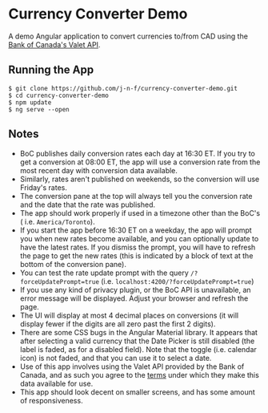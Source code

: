 # Currency Converter Demo

A demo Angular application to convert currencies to/from CAD using the [Bank of
Canada's Valet API](https://www.bankofcanada.ca/valet/docs).

## Running the App

    $ git clone https://github.com/j-n-f/currency-converter-demo.git
    $ cd currency-converter-demo
    $ npm update
    $ ng serve --open

## Notes

*   BoC publishes daily conversion rates each day at 16:30 ET. If you try to get
    a conversion at 08:00 ET, the app will use a conversion rate from the most
    recent day with conversion data available.
*   Similarly, rates aren't published on weekends, so the conversion will use
    Friday's rates.
*   The conversion pane at the top will always tell you the conversion rate
    and the date that the rate was published.
*   The app should work properly if used in a timezone other than the BoC's (
    i.e. `America/Toronto`).
*   If you start the app before 16:30 ET on a weekday, the app will prompt you
    when new rates become available, and you can optionally update to have the
    latest rates. If you dismiss the prompt, you will have to refresh the page
    to get the new rates (this is indicated by a block of text at the bottom
    of the conversion pane).
*   You can test the rate update prompt with the query
    `/?forceUpdatePrompt=true` (i.e. `localhost:4200/?forceUpdatePrompt=true`)
*   If you use any kind of privacy plugin, or the BoC API is unavailable, an
    error message will be displayed. Adjust your browser and refresh the page.
*   The UI will display at most 4 decimal places on conversions (it will display
    fewer if the digits are all zero past the first 2 digits).
*   There are some CSS bugs in the Angular Material library. It appears that
    after selecting a valid currency that the Date Picker is still disabled (the
    label is faded, as for a disabled field). Note that the toggle (i.e.
    calendar icon) is not faded, and that you can use it to select a date.
*   Use of this app involves using the Valet API provided by the Bank of Canada,
    and as such you agree to the [terms](https://www.bankofcanada.ca/terms/)
    under which they make this data available for use.
*   This app should look decent on smaller screens, and has some amount of
    responsiveness.
